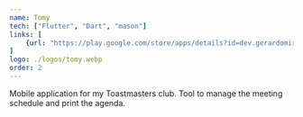 ```yaml
---
name: Tomy
tech: ["Flutter", "Dart", "mason"]
links: [
    {url: "https://play.google.com/store/apps/details?id=dev.gerardomiranda.tomy", name: "Google Play"}
]
logo: ./logos/tomy.webp
order: 2
---
```


Mobile application for my Toastmasters club. Tool to manage the meeting schedule and print 
the agenda.